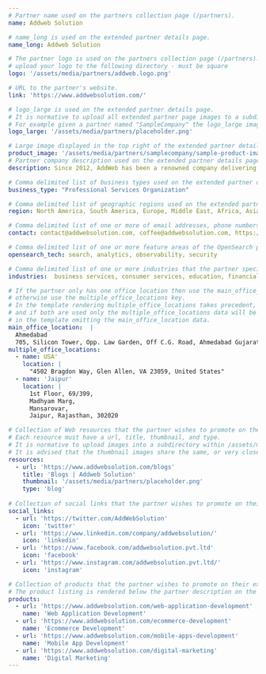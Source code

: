 ```yaml
---
# Partner name used on the partners collection page (/partners).
name: Addweb Solution

# name_long is used on the extended partner details page.
name_long: Addweb Solution

# The partner logo is used on the partners collection page (/partners).
# upload your logo to the following directory - must be square
logo: '/assets/media/partners/addweb.logo.png'

# URL to the partner's website.
link: 'https://www.addwebsolution.com/'

# logo_large is used on the extended partner details page.
# It is normative to upload all extended partner page images to a subdirectory of /assets/media/partners/ with the name of the partner as the directory name.
# For example given a partner named "SampleCompany" the logo_large image would be uploaded to /assets/media/partners/samplecompany/logo_large.png
logo_large: '/assets/media/partners/placeholder.png'

# Large image displayed in the top right of the extended partner details page.
product_image: '/assets/media/partners/samplecompany/sample-product-image.png'
# Partner company description used on the extended partner details page.
description: Since 2012, AddWeb has been a renowned company delivering Web, Mobile, Cloud, & Marketing Solution to Entrepreneurs, Startups & Businesses. With over 11 years of experience, we are an ISO 9001:2008 certified company catering to startups, SMEs, large-scale enterprises, and Fortune 500 clients worldwide. Our clientele includes prestigious brands such as VODAFONE, DOCOMO, CISCO,SKECHERS,UNITED NATIONS,ORANGE,TRAVEL NATION. 

# Comma delimited list of business types used on the extended partner details page in the side panel.
business_type: "Professional Services Organization"

# Comma delimited list of geographic regions used on the extended partner details page in the side panel.
region: North America, South America, Europe, Middle East, Africa, Asia Pacific, Australia

# Comma delimited list of one or more of email addresses, phone numbers, and web URLs that can be used to contat the partner.
contact: contact@addwebsolution.com, coffee@addwebsolution.com, https://www.addwebsolution.com/contact-us

# Comma delimited list of one or more feature areas of the OpenSearch platform that the partner specializes in.
opensearch_tech: search, analytics, observability, security

# Comma delimited list of one or more industries that the partner specializes in serving.
industries:  business services, consumer services, education, financial services, healthcare, media and entertainment, public sector, non-profit, retail, software and technology

# If the partner only has one office location then use the main_office_location key
# otherwise use the multiple_office_locations key.
# In the template rendering multiple_office_locations takes precedent,
# and if both are used only the multiple_office_locations data will be rendered
# in the template omitting the main_office_location data.
main_office_location:  |
  Ahmedabad
  705, Silicon Tower, Opp. Law Garden, Off C.G. Road, Ahmedabad Gujarat 380009
multiple_office_locations:
  - name: USA'
    location: |
      "4502 Bragdon Way, Glen Allen, VA 23059, United States"
  - name: 'Jaipur'
    location: |
      1st Floor, 69/399,
      Madhyam Marg,
      Mansarovar,
      Jaipur, Rajasthan, 302020

# Collection of Web resources that the partner wishes to promote on their extended partner details page. Resources like blog posts, tutorials, news announcements, etc.
# Each resource must have a url, title, thumbnail, and type.
# It is normative to upload images into a subdirectory within /assets/media/partners/ with the name of the partner as the directory name. 
# It is advised that the thumbnail images share the same, or very close to the same aspect ratio across all resources. 
resources:
  - url: 'https://www.addwebsolution.com/blogs'
    title: 'Blogs | Addweb Solution'
    thumbnail: '/assets/media/partners/placeholder.png'
    type: 'blog'
  
# Collection of social links that the partner wishes to promote on their extended partner details page. Supported types are 'twitter', 'linkedin', 'facebook', and 'github'.
social_links:
  - url: 'https://twitter.com/AddWebSolution'
    icon: 'twitter'
  - url: 'https://www.linkedin.com/company/addwebsolution/'
    icon: 'linkedin'
  - url: 'https://www.facebook.com/addwebsolution.pvt.ltd'
    icon: 'facebook'
  - url: 'https://www.instagram.com/addwebsolution.pvt.ltd/'
    icon: 'instagram'

# Collection of products that the partner wishes to promote on their extended partner details page. Each product should have a url, name, and description.
# The product listing is rendered below the partner description on the extended partner details page and above the resources.
products:
  - url: 'https://www.addwebsolution.com/web-application-development'
    name: 'Web Application Development'
  - url: 'https://www.addwebsolution.com/ecommerce-development'
    name: 'Ecommerce Development'
  - url: 'https://www.addwebsolution.com/mobile-apps-development'
    name: 'Mobile App Development'
  - url: 'https://www.addwebsolution.com/digital-marketing'
    name: 'Digital Marketing'
---
```

